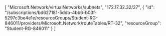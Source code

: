 [
  "Microsoft.Network/virtualNetworks/subnets",
  "172.17.32.32/27",
  {
    "id": "/subscriptions/bd627181-5ddb-4bb6-b03f-5297c3be4e1e/resourceGroups/Student-RG-846011/providers/Microsoft.Network/routeTables/RT-32",
    "resourceGroup": "Student-RG-846011"
  }
]
